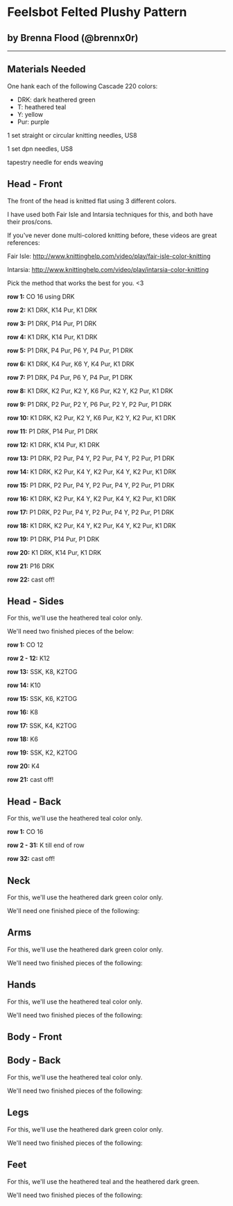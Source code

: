 # Feelsbot Felted Plushy Pattern
## by Brenna Flood (@brennx0r)
-------------------------------

## Materials Needed
One hank each of the following Cascade 220 colors:

* DRK: dark heathered green
* T:   heathered teal
* Y:   yellow
* Pur:   purple

1 set straight or circular knitting needles, US8

1 set dpn needles, US8

tapestry needle for ends weaving

## Head - Front

The front of the head is knitted flat using 3 different colors.

I have used both Fair Isle and Intarsia techniques for this, and
both have their pros/cons. 

If you've never done multi-colored knitting before, these videos
are great references:

Fair Isle: http://www.knittinghelp.com/video/play/fair-isle-color-knitting

Intarsia:  http://www.knittinghelp.com/video/play/intarsia-color-knitting

Pick the method that works the best for you. <3

__row 1:__ CO 16 using DRK

__row 2:__ K1 DRK, K14 Pur, K1 DRK

__row 3:__ P1 DRK, P14 Pur, P1 DRK

__row 4:__ K1 DRK, K14 Pur, K1 DRK

__row 5:__ P1 DRK, P4 Pur, P6 Y, P4 Pur, P1 DRK   

__row 6:__ K1 DRK, K4 Pur, K6 Y, K4 Pur, K1 DRK

__row 7:__ P1 DRK, P4 Pur, P6 Y, P4 Pur, P1 DRK

__row 8:__ K1 DRK, K2 Pur, K2 Y, K6 Pur, K2 Y, K2 Pur, K1 DRK

__row 9:__ P1 DRK, P2 Pur, P2 Y, P6 Pur, P2 Y, P2 Pur, P1 DRK

__row 10:__ K1 DRK, K2 Pur, K2 Y, K6 Pur, K2 Y, K2 Pur, K1 DRK

__row 11:__ P1 DRK, P14 Pur, P1 DRK

__row 12:__ K1 DRK, K14 Pur, K1 DRK

__row 13:__ P1 DRK, P2 Pur, P4 Y, P2 Pur, P4 Y, P2 Pur, P1 DRK

__row 14:__ K1 DRK, K2 Pur, K4 Y, K2 Pur, K4 Y, K2 Pur, K1 DRK

__row 15:__ P1 DRK, P2 Pur, P4 Y, P2 Pur, P4 Y, P2 Pur, P1 DRK

__row 16:__ K1 DRK, K2 Pur, K4 Y, K2 Pur, K4 Y, K2 Pur, K1 DRK

__row 17:__ P1 DRK, P2 Pur, P4 Y, P2 Pur, P4 Y, P2 Pur, P1 DRK

__row 18:__ K1 DRK, K2 Pur, K4 Y, K2 Pur, K4 Y, K2 Pur, K1 DRK

__row 19:__ P1 DRK, P14 Pur, P1 DRK

__row 20:__ K1 DRK, K14 Pur, K1 DRK

__row 21:__ P16 DRK

__row 22:__ cast off!

## Head - Sides

For this, we'll use the heathered teal color only.

We'll need two finished pieces of the below:

__row 1:__ CO 12

__row 2 - 12:__ K12

__row 13:__ SSK, K8, K2TOG

__row 14:__ K10

__row 15:__ SSK, K6, K2TOG

__row 16:__ K8

__row 17:__ SSK, K4, K2TOG

__row 18:__ K6

__row 19:__ SSK, K2, K2TOG

__row 20:__ K4

__row 21:__ cast off!



## Head - Back

For this, we'll use the heathered teal color only.

__row 1:__ CO 16

__row 2 - 31:__ K till end of row

__row 32:__ cast off!


## Neck

For this, we'll use the heathered dark green color only.

We'll need one finished piece of the following:

## Arms

For this, we'll use the heathered dark green color only.

We'll need two finished pieces of the following:

## Hands

For this, we'll use the heathered teal color only.

We'll need two finished pieces of the following:

## Body - Front

## Body - Back

For this, we'll use the heathered teal color only.

We'll need two finished pieces of the following:

## Legs

For this, we'll use the heathered dark green color only.

We'll need two finished pieces of the following:

## Feet

For this, we'll use the heathered teal and the heathered dark green.

We'll need two finished pieces of the following:

